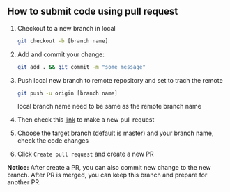 ## How to submit code using pull request

1. Checkout to a new branch in local
	```bash
	git checkout -b [branch name]
	```

1. Add and commit your change: 
	```bash
	git add . && git commit -m "some message"
	```

1. Push local new branch to remote repository and set to trach the remote
	```bash
	git push -u origin [branch name]
	```
	local branch name need to be same as the remote branch name

1. Then check this [link](https://github.com/kagaya85/TraceCluster/pulls) to make a new pull request

1. Choose the target branch (default is master) and your branch name, check the code changes

1. Click `Create pull request` and create a new PR

**Notice:** After create a PR, you can also commit new change to the new branch. After PR is merged, you can keep this branch and prepare for another PR.